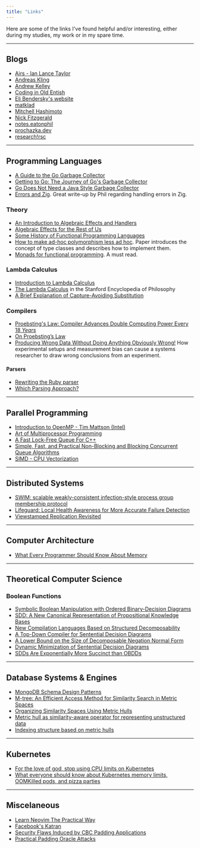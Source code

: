 ```yaml
---
title: "Links"
---
```


Here are some of the links I've found helpful and/or interesting,
either during my studies, my work or in my spare time.

---

## Blogs

- [Airs - Ian Lance Taylor](https://www.airs.com/blog/)
- [Andreas Kling](https://awesomekling.github.io)
- [Andrew Kelley](https://andrewkelley.me)
- [Coding in Old Entish](https://chandlerc.blog)
- [Eli Bendersky's website](https://eli.thegreenplace.net)
- [matklad](https://matklad.github.io)
- [Mitchell Hashimoto](https://mitchellh.com)
- [Nick Fitzgerald](https://fitzgeraldnick.com)
- [notes.eatonphil](https://notes.eatonphil.com)
- [prochazka.dev](https://prochazka.dev)
- [research!rsc](https://research.swtch.com)

---

## Programming Languages

- [A Guide to the Go Garbage Collector](https://tip.golang.org/doc/gc-guide)
- [Getting to Go: The Journey of Go's Garbage Collector](https://go.dev/blog/ismmkeynote)
- [Go Does Not Need a Java Style Garbage Collector](https://itnext.io/go-does-not-need-a-java-style-gc-ac99b8d26c60)
- [Errors and Zig](https://notes.eatonphil.com/errors-and-zig.html). Great write-up by Phil regarding
  handling errors in Zig.

### Theory

- [An Introduction to Algebraic Effects and Handlers](https://pdf.sciencedirectassets.com/272990/1-s2.0-S1571066115X00107/1-s2.0-S1571066115000705/main.pdf?X-Amz-Security-Token=IQoJb3JpZ2luX2VjEGMaCXVzLWVhc3QtMSJIMEYCIQDzkUTCA5xERGO6LKuhkI0lsiHjIsULj5%2FbvSd3zfN2YAIhAMScmM9oNyGSa5DzRPuIcmR6RDbYu3P%2FGI1smbsrrMolKtUECKz%2F%2F%2F%2F%2F%2F%2F%2F%2F%2FwEQBRoMMDU5MDAzNTQ2ODY1IgzcetYeMB0Iu%2BsWV7UqqQQHNr07o8xqUvXMIGjjfCRsqunGYcwBf4J0Hvte9HHcyxRWR%2FqRxjILBXB22sbUBhYbWL2tg31UZbjmgMV84YFaGK4%2B%2FUePS1AISoAfewCGsHnloP8qHXWXAGZ8m4i6ll6eCdcPW4j5CuURr3Ud6L3EQXY%2B%2BtryjVDUJlcF6rvmE1D9hIpJO12y2BXYvIV0s8oum9NwezChJoP1S%2Fr4JbHjT4Z3lqYTRIX%2BCHQlE%2BjkvndDL7XysWMNmAd3cay3TCL%2F81gI18vhQl72wA6DVIGlGywIub53YA3oHzMiqmZ57nF%2Fo7Oima9o0VEg78LsBXmhbhsrL2smNY%2B6btDoDsuSypec%2FsmZ9gScE1zX9qi2Szgk87FT2FDDRY4%2FLCn6P%2F8OKz0X6rZRBzMrrx44gyyO%2BxgH5WiU4l4ZDzVofVH9v%2BCFOXqVhVh7RSTEkqKQ5FxGIHuWVK%2BPVVMA7K4oylhsqwMHVdkV3RdWWKM%2FkomXgyEWrbEK38beyBEzgpTKXJ77oRrBwb%2BgyAV3Gn1CJj6JhLwNzbgQlgcD639jYSSNmbeYpXh9Owfgln0aSQ2Tt%2BCJ1BsbD0r3UBU%2F256RNF3VtoZNad%2FqG8bnFhJDNL2zOMh3DtQUgCWCDki6rJloVnFHWZg8ls5v3RhKCO3K9iguxcv1VInp0DIM0WfkvDaOIvzw3si1Oewx4KusZwVoY2R4%2BZBFIfe%2BDbNe8hEvH2jE325MlSvFyekqMJyxx50GOqgB5ossLCnbswgMnwaB3nGo4f%2FU1x%2BpzIKpgSgZTcGiQzNmDd0X4uTxsuiNcoZfsiWZ2gaDa%2Fn1KphLI63zVt%2FuYariDY2sHT2CbzgPBaX26Egv5QgzQsUUNPQ%2FBAzjXPFYFU6%2FLjXmWV8jy0zD81zVS8LTbuDfD5AqhtxUL2tt3b57AcmFZpeH6z6UrJeObyhA3KwStB2dr8%2BOfXzv3P5QsFbDNq66hWpA&X-Amz-Algorithm=AWS4-HMAC-SHA256&X-Amz-Date=20230101T200219Z&X-Amz-SignedHeaders=host&X-Amz-Expires=300&X-Amz-Credential=ASIAQ3PHCVTYQFH45XFO%2F20230101%2Fus-east-1%2Fs3%2Faws4_request&X-Amz-Signature=7e76c34625b70d382c9f882c06662dd0da8c694be7ef41af2a5577ec88c442ba&hash=777871fa62e9fd3bfa66dcc9cbb51369fced4e56491df88ed705245f3193c2ff&host=68042c943591013ac2b2430a89b270f6af2c76d8dfd086a07176afe7c76c2c61&pii=S1571066115000705&tid=spdf-c33e77d2-2cfe-4433-8c9c-bf4522a8790a&sid=52e9d4cd1101474fd86adfb45ead245ad2aagxrqb&type=client&ua=4d5e50020700515157005e&rr=782dda135b94b32d)
- [Algebraic Effects for the Rest of Us](https://overreacted.io/algebraic-effects-for-the-rest-of-us/)
- [Some History of Functional Programming Languages](https://www.cs.kent.ac.uk/people/staff/dat/tfp12/tfp12.pdf)
- [How to make ad-hoc polymorphism less ad hoc](https://dl.acm.org/doi/pdf/10.1145/75277.75283). Paper introduces
  the concept of type classes and describes how to implement them.
- [Monads for functional programming](https://homepages.inf.ed.ac.uk/wadler/papers/marktoberdorf/baastad.pdf). A must read.

### Lambda Calculus

- [Introduction to Lambda Calculus](https://www.cse.chalmers.se/research/group/logic/TypesSS05/Extra/geuvers.pdf)
- [The Lambda Calculus](https://plato.stanford.edu/entries/lambda-calculus/) in the Stanford Encyclopedia of Philosophy
- [A Brief Explanation of Capture-Avoiding Substitution](https://yangdanny97.github.io/blog/2019/05/25/capture-avoiding-substitution)

### Compilers

- [Proebsting's Law: Compiler Advances Double Computing Power Every 18 _Years_](https://proebsting.cs.arizona.edu/law.html)
- [On Proebsting’s Law](https://citeseerx.ist.psu.edu/viewdoc/download?doi=10.1.1.29.434&rep=rep1&type=pdf)
- [Producing Wrong Data Without Doing Anything Obviously Wrong!](https://users.cs.northwestern.edu/~robby/courses/322-2013-spring/mytkowicz-wrong-data.pdf)
  How experimental setups and measurement bias can cause a systems researcher to draw wrong conclusions from an experiment.

#### Parsers

- [Rewriting the Ruby parser](https://railsatscale.com/2023-06-12-rewriting-the-ruby-parser/)
- [Which Parsing Approach?](https://tratt.net/laurie/blog/2020/which_parsing_approach.html)

---

## Parallel Programming

- [Introduction to OpenMP - Tim Mattson (Intel)](https://www.youtube.com/playlist?list=PLLX-Q6B8xqZ8n8bwjGdzBJ25X2utwnoEG)
- [Art of Multiprocessor Programming](http://cs.ipm.ac.ir/asoc2016/Resources/Theartofmulticore.pdf)
- [A Fast Lock-Free Queue For C++](https://moodycamel.com/blog/2013/a-fast-lock-free-queue-for-c++.htm)
- [Simple, Fast, and Practical Non-Blocking and Blocking Concurrent Queue Algorithms](https://www.cs.rochester.edu/u/scott/papers/1996_PODC_queues.pdf)
- [SIMD - CPU Vectorization](http://const.me/articles/simd/simd.pdf)

---

## Distributed Systems

- [SWIM: scalable weakly-consistent infection-style process group membership protocol](https://ieeexplore.ieee.org/document/1028914)
- [Lifeguard: Local Health Awareness for More Accurate Failure Detection](https://arxiv.org/abs/1707.00788)
- [Viewstamped Replication Revisited](https://pmg.csail.mit.edu/papers/vr-revisited.pdf)

---

## Computer Architecture

- [What Every Programmer Should Know About Memory](https://people.freebsd.org/~lstewart/articles/cpumemory.pdf)

---

## Theoretical Computer Science

### Boolean Functions

- [Symbolic Boolean Manipulation with Ordered Binary-Decision Diagrams](https://dl.acm.org/doi/pdf/10.1145/136035.136043)
- [SDD: A New Canonical Representation of Propositional Knowledge Bases](https://ai.dmi.unibas.ch/research/reading_group/darwiche-ijcai2011.pdf)
- [New Compilation Languages Based on Structured Decomposability](https://cdn.aaai.org/AAAI/2008/AAAI08-082.pdf)
- [A Top-Down Compiler for Sentential Decision Diagrams](https://www.ijcai.org/Proceedings/15/Papers/443.pdf)
- [A Lower Bound on the Size of Decomposable Negation Normal Form](https://ojs.aaai.org/index.php/AAAI/article/view/7600)
- [Dynamic Minimization of Sentential Decision Diagrams](https://ojs.aaai.org/index.php/AAAI/article/view/8690)
- [SDDs Are Exponentially More Succinct than OBDDs](https://ojs.aaai.org/index.php/AAAI/article/view/10107)

---

## Database Systems & Engines

- [MongoDB Schema Design Patterns](https://www.mongodb.com/blog/post/building-with-patterns-a-summary)
- [M-tree: An Efficient Access Method for Similarity Search in Metric Spaces](https://dl.acm.org/doi/10.5555/645923.671005)
- [Organizing Similarity Spaces Using Metric Hulls](https://link.springer.com/chapter/10.1007/978-3-030-89657-7_1)
- [Metric hull as similarity-aware operator for representing unstructured data](https://www.sciencedirect.com/science/article/pii/S0167865521001914)
- [Indexing structure based on metric hulls](https://is.muni.cz/th/jk21s/?lang=en)

---

## Kubernetes

- [For the love of god, stop using CPU limits on Kubernetes](https://home.robusta.dev/blog/stop-using-cpu-limits/)
- [What everyone should know about Kubernetes memory limits, OOMKilled pods, and pizza parties](https://home.robusta.dev/blog/kubernetes-memory-limit/)

---

## Miscelaneous

- [Learn Neovim The Practical Way](https://alpha2phi.medium.com/learn-neovim-the-practical-way-8818fcf4830f)
- [Facebook's Katran](https://engineering.fb.com/2018/05/22/open-source/open-sourcing-katran-a-scalable-network-load-balancer/)
- [Security Flaws Induced by CBC Padding Applications](https://www.iacr.org/archive/eurocrypt2002/23320530/cbc02_e02d.pdf)
- [Practical Padding Oracle Attacks](https://www.usenix.org/legacy/event/woot10/tech/full_papers/Rizzo.pdf)
